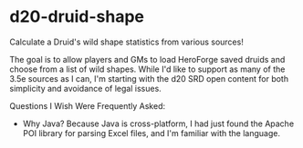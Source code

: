 d20-druid-shape
===============

Calculate a Druid's wild shape statistics from various sources!

The goal is to allow players and GMs to load HeroForge saved
druids and choose from a list of wild shapes. While I'd like to
support as many of the 3.5e sources as I can, I'm starting with
the d20 SRD open content for both simplicity and avoidance of
legal issues.

Questions I Wish Were Frequently Asked:
* Why Java?
Because Java is cross-platform, I had just found the Apache POI
library for parsing Excel files, and I'm familiar with the language.
